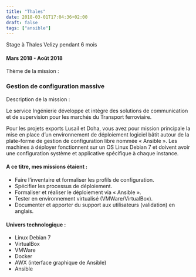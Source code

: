```yaml
---
title: "Thales"
date: 2018-03-01T17:04:36+02:00
draft: false
tags: ["ansible"]
---
```


Stage à Thales Velizy pendant 6 mois

#### Mars 2018 - Août 2018

Thème de la mission :
### Gestion de configuration massive


Description de la mission :

Le service Ingénierie développe et intègre des solutions de communication et de supervision pour les marchés du Transport ferroviaire.

Pour les projets exports Lusail et Doha, vous avez pour mission principale la mise en place d’un environnement de déploiement logiciel bâtit autour de la plate-forme de gestion de configuration libre nommée « Ansible ». Les machines à déployer fonctionnent sur un OS Linux Debian 7 et doivent avoir une configuration système et applicative spécifique à chaque instance.

#### A ce titre, mes missions étaient :
* Faire l’inventaire et formaliser les profils de configuration.
* Spécifier les processus de déploiement.
* Formaliser et réaliser le déploiement via « Ansible ».
* Tester en environnement virtualisé (VMWare/VirtualBox).
* Documenter et apporter du support aux utilisateurs (validation) en anglais.

#### Univers technologique :
* Linux Debian 7
* VirtualBox
* VMWare
* Docker
* AWX (interface graphique de Ansible)
* Ansible